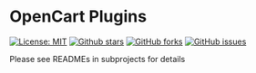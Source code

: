 # OpenCart Plugins

[![License: MIT](https://img.shields.io/badge/License-MIT-blue.svg)](./LICENSE)
[![Github stars](https://img.shields.io/github/stars/overvis/opencart-plugins.svg)](https://github.com/overvis/opencart-plugins/stargazers)
[![GitHub forks](https://img.shields.io/github/forks/overvis/opencart-plugins.svg)](https://github.com/overvis/opencart-plugins/network/members)
[![GitHub issues](https://img.shields.io/github/issues/overvis/opencart-plugins.svg)](https://github.com/overvis/opencart-plugins/issues)

Please see READMEs in subprojects for details
